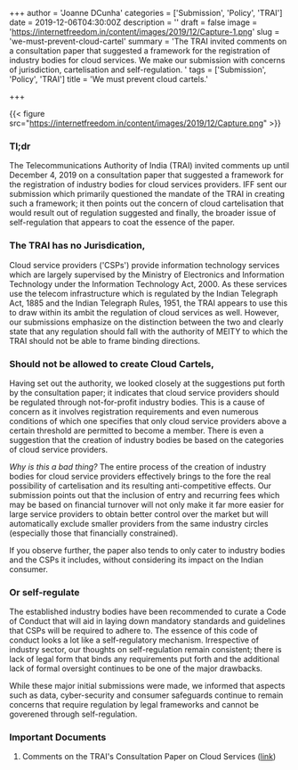 +++
author = 'Joanne DCunha'
categories = ['Submission', 'Policy', 'TRAI']
date = 2019-12-06T04:30:00Z
description = ''
draft = false
image = 'https://internetfreedom.in/content/images/2019/12/Capture-1.png'
slug = 'we-must-prevent-cloud-cartel'
summary = 'The TRAI invited comments on a consultation paper that suggested a framework for the registration of industry bodies for cloud services. We make our submission with concerns of jurisdiction, cartelisation and self-regulation. '
tags = ['Submission', 'Policy', 'TRAI']
title = 'We must prevent cloud cartels.'

+++


{{< figure src="https://internetfreedom.in/content/images/2019/12/Capture.png" >}}

### Tl;dr

The Telecommunications Authority of India (TRAI) invited comments up until December 4, 2019 on a consultation paper that suggested a framework for the registration of industry bodies for cloud services providers. IFF sent our submission which primarily questioned the mandate of the TRAI in creating such a framework; it then points out the concern of cloud cartelisation that would result out of regulation suggested and finally, the broader issue of self-regulation that appears to coat the essence of the paper.

### The TRAI has no Jurisdication,

Cloud service providers ('CSPs') provide information technology services which are largely supervised by the Ministry of Electronics and Information Technology under the Information Technology Act, 2000. As these services use the telecom infrastructure which is regulated by the Indian Telegraph Act, 1885 and the Indian Telegraph Rules, 1951, the TRAI appears to use this to draw within its ambit the regulation of cloud services as well. However, our submissions emphasize on the distinction between the two and clearly state that any regulation should fall with the authority of MEITY to which the TRAI should not be able to frame binding directions.

### Should not be allowed to create Cloud Cartels,

Having set out the authority, we looked closely at the suggestions put forth by the consultation paper; it indicates that cloud service providers should be regulated through not-for-profit industry bodies. This is a cause of concern as it involves registration requirements and even numerous conditions of which one specifies that only cloud service providers above a certain threshold are permitted to become a member. There is even a suggestion that the creation of industry bodies be based on the categories of cloud service providers.

_Why is this a bad thing?_ The entire process of the creation of industry bodies for cloud service providers effectively brings to the fore the real possibility of cartelisation and its resulting anti-competitive effects. Our submission points out that the inclusion of entry and recurring fees which may be based on financial turnover will not only make it far more easier for large service providers to obtain better control over the market but will automatically exclude smaller providers from the same industry circles (especially those that financially constrained).

If you observe further, the paper also tends to only cater to industry bodies and the CSPs it includes, without considering its impact on the Indian consumer.

### Or self-regulate

The established industry bodies have been recommended to curate a Code of Conduct that will aid in laying down mandatory standards and guidelines that CSPs will be required to adhere to. The essence of this code of conduct looks a lot like a self-regulatory mechanism. Irrespective of industry sector, our thoughts on self-regulation remain consistent; there is lack of legal form that binds any requirements put forth and the additional lack of formal oversight continues to be one of the major drawbacks.

While these major initial submissions were made, we informed that aspects such as data, cyber-security and consumer safeguards continue to remain concerns that require regulation by legal frameworks and cannot be goverened through self-regulation.

### Important Documents

1. Comments on the TRAI's Consultation Paper on Cloud Services ([link](https://drive.google.com/open?id=1OEjEfAHgRx4yX5pWeluMtCq7wMJe9zt4))



